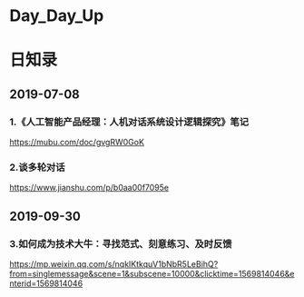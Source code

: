 # Day_Day_Up

# 日知录
## 2019-07-08
### 1.《人工智能产品经理：人机对话系统设计逻辑探究》笔记
https://mubu.com/doc/gvgRW0GoK
### 2.谈多轮对话
https://www.jianshu.com/p/b0aa00f7095e
## 2019-09-30
### 3.如何成为技术大牛：寻找范式、刻意练习、及时反馈
https://mp.weixin.qq.com/s/nqkIKtkquV1bNbR5LeBihQ?from=singlemessage&scene=1&subscene=10000&clicktime=1569814046&enterid=1569814046
